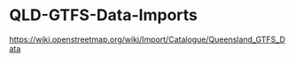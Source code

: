 QLD-GTFS-Data-Imports
=====================

https://wiki.openstreetmap.org/wiki/Import/Catalogue/Queensland_GTFS_Data
